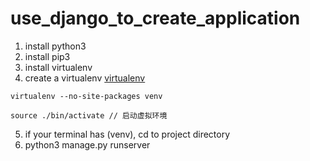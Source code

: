 # use_django_to_create_application

1. install python3
2. install pip3
3. install virtualenv
4. create a virtualenv  [virtualenv](https://www.liaoxuefeng.com/wiki/1016959663602400/1019273143120480)

```
virtualenv --no-site-packages venv
```

```
source ./bin/activate // 启动虚拟环境
```

5. if your terminal has (venv), cd to project directory
6. python3 manage.py runserver
